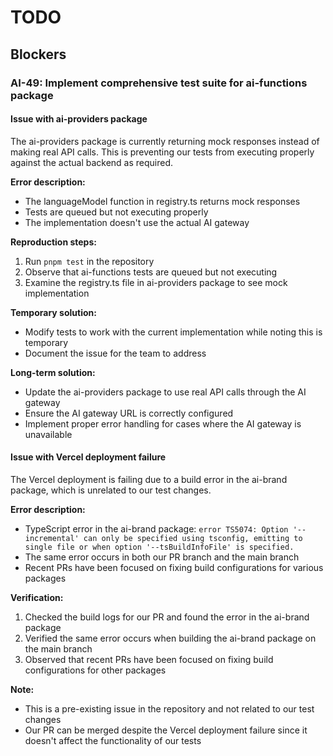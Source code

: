 # TODO

## Blockers

### AI-49: Implement comprehensive test suite for ai-functions package

#### Issue with ai-providers package

The ai-providers package is currently returning mock responses instead of making real API calls. This is preventing our tests from executing properly against the actual backend as required.

**Error description:**
- The languageModel function in registry.ts returns mock responses
- Tests are queued but not executing properly
- The implementation doesn't use the actual AI gateway

**Reproduction steps:**
1. Run `pnpm test` in the repository
2. Observe that ai-functions tests are queued but not executing
3. Examine the registry.ts file in ai-providers package to see mock implementation

**Temporary solution:**
- Modify tests to work with the current implementation while noting this is temporary
- Document the issue for the team to address

**Long-term solution:**
- Update the ai-providers package to use real API calls through the AI gateway
- Ensure the AI gateway URL is correctly configured
- Implement proper error handling for cases where the AI gateway is unavailable

#### Issue with Vercel deployment failure

The Vercel deployment is failing due to a build error in the ai-brand package, which is unrelated to our test changes.

**Error description:**
- TypeScript error in the ai-brand package: `error TS5074: Option '--incremental' can only be specified using tsconfig, emitting to single file or when option '--tsBuildInfoFile' is specified.`
- The same error occurs in both our PR branch and the main branch
- Recent PRs have been focused on fixing build configurations for various packages

**Verification:**
1. Checked the build logs for our PR and found the error in the ai-brand package
2. Verified the same error occurs when building the ai-brand package on the main branch
3. Observed that recent PRs have been focused on fixing build configurations for other packages

**Note:**
- This is a pre-existing issue in the repository and not related to our test changes
- Our PR can be merged despite the Vercel deployment failure since it doesn't affect the functionality of our tests
